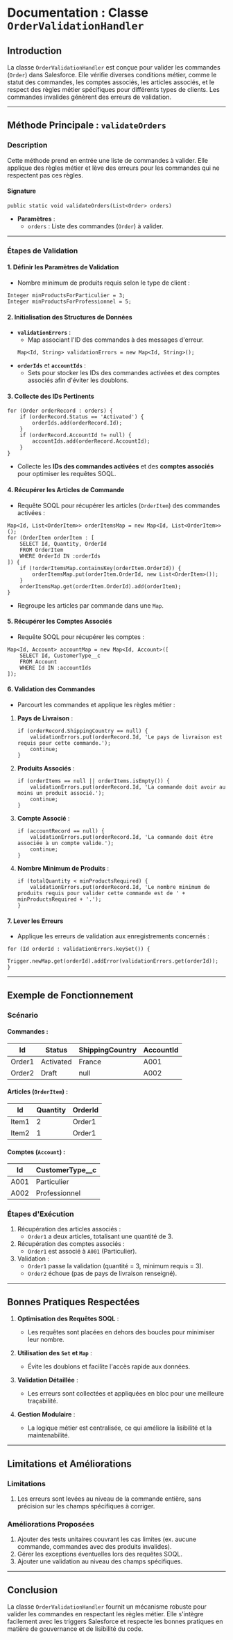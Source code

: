 # Documentation : Classe `OrderValidationHandler`

## Introduction
La classe `OrderValidationHandler` est conçue pour valider les commandes (`Order`) dans Salesforce. Elle vérifie diverses conditions métier, comme le statut des commandes, les comptes associés, les articles associés, et le respect des règles métier spécifiques pour différents types de clients. Les commandes invalides génèrent des erreurs de validation.

---

## Méthode Principale : `validateOrders`

### **Description**
Cette méthode prend en entrée une liste de commandes à valider. Elle applique des règles métier et lève des erreurs pour les commandes qui ne respectent pas ces règles.

#### **Signature**
```apex
public static void validateOrders(List<Order> orders)
```
- **Paramètres** :
  - `orders` : Liste des commandes (`Order`) à valider.

---

### **Étapes de Validation**

#### 1. **Définir les Paramètres de Validation**
- Nombre minimum de produits requis selon le type de client :
```apex
Integer minProductsForParticulier = 3;
Integer minProductsForProfessionnel = 5;
```

#### 2. **Initialisation des Structures de Données**
- **`validationErrors`** :
  - Map associant l'ID des commandes à des messages d'erreur.
  ```apex
  Map<Id, String> validationErrors = new Map<Id, String>();
  ```
- **`orderIds`** et **`accountIds`** :
  - Sets pour stocker les IDs des commandes activées et des comptes associés afin d'éviter les doublons.

#### 3. **Collecte des IDs Pertinents**
```apex
for (Order orderRecord : orders) {
    if (orderRecord.Status == 'Activated') {
        orderIds.add(orderRecord.Id);
    }
    if (orderRecord.AccountId != null) {
        accountIds.add(orderRecord.AccountId);
    }
}
```
- Collecte les **IDs des commandes activées** et des **comptes associés** pour optimiser les requêtes SOQL.

#### 4. **Récupérer les Articles de Commande**
- Requête SOQL pour récupérer les articles (`OrderItem`) des commandes activées :
```apex
Map<Id, List<OrderItem>> orderItemsMap = new Map<Id, List<OrderItem>>();
for (OrderItem orderItem : [
    SELECT Id, Quantity, OrderId 
    FROM OrderItem 
    WHERE OrderId IN :orderIds
]) {
    if (!orderItemsMap.containsKey(orderItem.OrderId)) {
        orderItemsMap.put(orderItem.OrderId, new List<OrderItem>());
    }
    orderItemsMap.get(orderItem.OrderId).add(orderItem);
}
```
- Regroupe les articles par commande dans une `Map`.

#### 5. **Récupérer les Comptes Associés**
- Requête SOQL pour récupérer les comptes :
```apex
Map<Id, Account> accountMap = new Map<Id, Account>([
    SELECT Id, CustomerType__c 
    FROM Account 
    WHERE Id IN :accountIds
]);
```

#### 6. **Validation des Commandes**
- Parcourt les commandes et applique les règles métier :

1. **Pays de Livraison** :
   ```apex
   if (orderRecord.ShippingCountry == null) {
       validationErrors.put(orderRecord.Id, 'Le pays de livraison est requis pour cette commande.');
       continue;
   }
   ```

2. **Produits Associés** :
   ```apex
   if (orderItems == null || orderItems.isEmpty()) {
       validationErrors.put(orderRecord.Id, 'La commande doit avoir au moins un produit associé.');
       continue;
   }
   ```

3. **Compte Associé** :
   ```apex
   if (accountRecord == null) {
       validationErrors.put(orderRecord.Id, 'La commande doit être associée à un compte valide.');
       continue;
   }
   ```

4. **Nombre Minimum de Produits** :
   ```apex
   if (totalQuantity < minProductsRequired) {
       validationErrors.put(orderRecord.Id, 'Le nombre minimum de produits requis pour valider cette commande est de ' + minProductsRequired + '.');
   }
   ```

#### 7. **Lever les Erreurs**
- Applique les erreurs de validation aux enregistrements concernés :
```apex
for (Id orderId : validationErrors.keySet()) {
    Trigger.newMap.get(orderId).addError(validationErrors.get(orderId));
}
```

---

## Exemple de Fonctionnement

### **Scénario**
#### Commandes :
| **Id**    | **Status**  | **ShippingCountry** | **AccountId** |
|-----------|-------------|---------------------|---------------|
| Order1    | Activated   | France              | A001          |
| Order2    | Draft       | null                | A002          |

#### Articles (`OrderItem`) :
| **Id**    | **Quantity** | **OrderId** |
|-----------|--------------|-------------|
| Item1     | 2            | Order1      |
| Item2     | 1            | Order1      |

#### Comptes (`Account`) :
| **Id**    | **CustomerType__c** |
|-----------|----------------------|
| A001      | Particulier          |
| A002      | Professionnel        |

### **Étapes d'Exécution**
1. Récupération des articles associés :
   - `Order1` a deux articles, totalisant une quantité de 3.
2. Récupération des comptes associés :
   - `Order1` est associé à `A001` (Particulier).
3. Validation :
   - `Order1` passe la validation (quantité = 3, minimum requis = 3).
   - `Order2` échoue (pas de pays de livraison renseigné).

---

## Bonnes Pratiques Respectées
1. **Optimisation des Requêtes SOQL** :
   - Les requêtes sont placées en dehors des boucles pour minimiser leur nombre.

2. **Utilisation des `Set` et `Map`** :
   - Évite les doublons et facilite l'accès rapide aux données.

3. **Validation Détaillée** :
   - Les erreurs sont collectées et appliquées en bloc pour une meilleure traçabilité.

4. **Gestion Modulaire** :
   - La logique métier est centralisée, ce qui améliore la lisibilité et la maintenabilité.

---

## Limitations et Améliorations

### **Limitations**
1. Les erreurs sont levées au niveau de la commande entière, sans précision sur les champs spécifiques à corriger.

### **Améliorations Proposées**
1. Ajouter des tests unitaires couvrant les cas limites (ex. aucune commande, commandes avec des produits invalides).
2. Gérer les exceptions éventuelles lors des requêtes SOQL.
3. Ajouter une validation au niveau des champs spécifiques.

---

## Conclusion
La classe `OrderValidationHandler` fournit un mécanisme robuste pour valider les commandes en respectant les règles métier. Elle s'intègre facilement avec les triggers Salesforce et respecte les bonnes pratiques en matière de gouvernance et de lisibilité du code.
